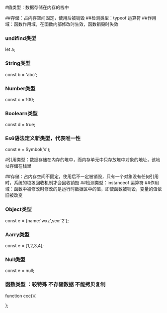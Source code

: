 #值类型：数据存储在内存的栈中

##存储：占内存空间固定，使用后被销毁
##检测类型：typeof 运算符
##作用域：函数作用域，在函数内部修改时生效，函数销毁时失效

### undifind类型
let a; 
### String类型
const b = 'abc';
### Number类型
const c = 100;
### Boolearn类型
const d = true;
### Es6语法定义新类型，代表唯一性
const e = Symbol('s');

#引用类型：数据存储在内存的堆中，而内存单元中只存放堆中对象的地址，该地址存储在栈里


##存储：占内存空间不固定，使用后不一定被销毁，只有一个对象没有任何引用时，系统的垃圾回收机制才会回收销毁
##检测类型：instanceof 运算符
##作用域：函数中被修改时修改的是运行时数据区中的值，即使函数被销毁，变量的值依旧被改变

### Object类型
const e = {name:'wxz',sex:'2'}; 
### Aarry类型
const e = [1,2,3,4]; 
### Null类型
const e = null; 
### 函数类型 ：较特殊 不存储数据 不能拷贝复制
function ccc(){
	
};
